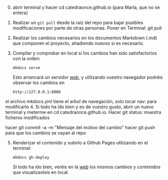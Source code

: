 0. abrir terminal y hacer cd catedraonce.github.io (para María, que no se entera)
1. Realizar un `git pull` desde la raíz del repo para bajar posibles modificaciones por parte de otras personas. Poner en Terminal: git pull
2. Realizar los cambios necesarios en los documentos Markdown (.md) que componen el proyecto, añadiendo nuevos si es necesario.
3. Compilar y comprobar en local si los cambios han sido satisfactorios con la orden:

   ```
   mkdocs serve
   ```
   Esto arrancará un servidor [web](http://127.0.0.1:8000), y utilizando vuestro navegador podréis observar los cambios en

   ```
   http://127.0.0.1:8000
   ```
el archivo mkdocs.yml tiene el arbol de navegación, solo tocar nav: para modificarlo
4. Si todo ha ido bien y es de vuestro gusto, abrir un nuevo terminal y meterme en cd catedraonce.github.io. Hacer git status: muestra ficheros modificados

hacer git commit -a -m "Mensaje del motivo del cambio"
hacer git push para que los cambios se vayan al repo

5. Renderizar el contenido y subirlo a Github Pages utilizando en el terminal:

   ```
   mkdocs gh-deploy
   ```
   Si todo ha ido bien, veréis en la [web](https://catedraonce.github.io/) los mismos cambios y contenidos que visualizasteis en local.


